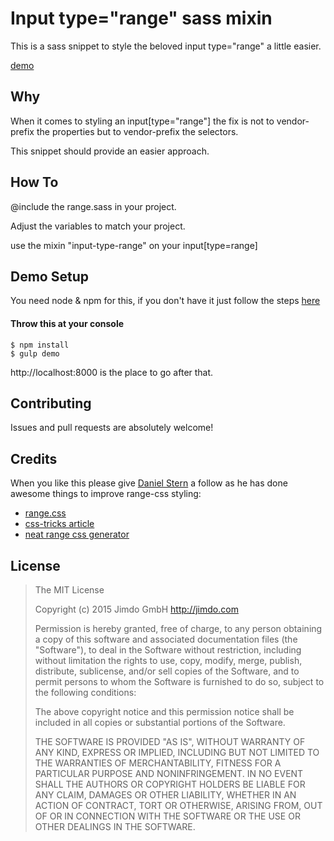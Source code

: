 # Input type="range" sass mixin

This is a sass snippet to style the beloved input type="range" a little easier.

[demo](http://jimdo.github.io/range-slider-sass/)

## Why
When it comes to styling an input[type="range"] the fix is not to vendor-prefix the properties but to vendor-prefix the selectors. 

This snippet should provide an easier approach. 

## How To 

@include the range.sass in your project.

Adjust the variables to match your project. 

use the mixin "input-type-range" on your input[type=range]


## Demo Setup

You need node & npm for this, if you don't have it just follow the steps [here](http://blog.nodeknockout.com/post/65463770933/how-to-install-node-js-and-npm)


#### Throw this at your console

    $ npm install
    $ gulp demo
    

http://localhost:8000 is the place to go after that.


## Contributing

Issues and pull requests are absolutely welcome!

## Credits

When you like this please give [Daniel Stern](https://twitter.com/danieljackstern) a follow as he has done awesome things to improve range-css styling:
 * [range.css](https://github.com/danielstern/range.css)
 * [css-tricks article ](https://css-tricks.com/styling-cross-browser-compatible-range-inputs-css/)
 * [neat range css generator](http://danielstern.ca/range.css/#/)


## License

> The MIT License
> 
> Copyright (c) 2015 Jimdo GmbH http://jimdo.com
> 
> Permission is hereby granted, free of charge, to any person obtaining a copy
> of this software and associated documentation files (the "Software"), to deal
> in the Software without restriction, including without limitation the rights
> to use, copy, modify, merge, publish, distribute, sublicense, and/or sell
> copies of the Software, and to permit persons to whom the Software is
> furnished to do so, subject to the following conditions:
> 
> The above copyright notice and this permission notice shall be included in
> all copies or substantial portions of the Software.
> 
> THE SOFTWARE IS PROVIDED "AS IS", WITHOUT WARRANTY OF ANY KIND, EXPRESS OR
> IMPLIED, INCLUDING BUT NOT LIMITED TO THE WARRANTIES OF MERCHANTABILITY,
> FITNESS FOR A PARTICULAR PURPOSE AND NONINFRINGEMENT. IN NO EVENT SHALL THE
> AUTHORS OR COPYRIGHT HOLDERS BE LIABLE FOR ANY CLAIM, DAMAGES OR OTHER
> LIABILITY, WHETHER IN AN ACTION OF CONTRACT, TORT OR OTHERWISE, ARISING FROM,
> OUT OF OR IN CONNECTION WITH THE SOFTWARE OR THE USE OR OTHER DEALINGS IN
> THE SOFTWARE.
